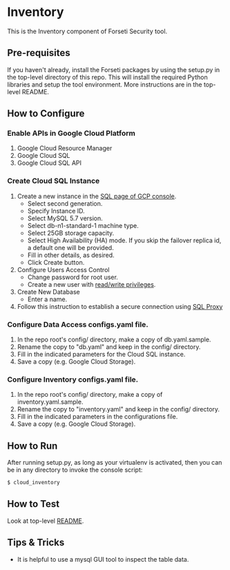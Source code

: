 # Inventory
This is the Inventory component of Forseti Security tool.

## Pre-requisites
If you haven't already, install the Forseti packages by using the setup.py in the top-level directory of this repo. This will install the required Python libraries and setup the tool environment. More instructions are in the top-level README.

## How to Configure

### Enable APIs in Google Cloud Platform
1. Google Cloud Resource Manager
2. Google Cloud SQL
3. Google Cloud SQL API

### Create Cloud SQL Instance
1. Create a new instance in the [SQL page of GCP console](https://console.cloud.google.com/sql).
    * Select second generation.
    * Specify Instance ID.
    * Select MySQL 5.7 version.
    * Select db-n1-standard-1 machine type.
    * Select 25GB storage capacity.
    * Select High Availability (HA) mode.  If you skip the failover replica id, a default one will be provided.
    * Fill in other details, as desired.
    * Click Create button.
2. Configure Users Access Control
    * Change password for root user.
    * Create a new user with [read/write privileges](https://cloud.google.com/sql/docs/mysql/users?hl=en_US#privileges).
3. Create New Database
    * Enter a name.
4. Follow this instruction to establish a secure connection using [SQL Proxy](https://cloud.google.com/sql/docs/mysql-connect-proxy#connecting_mysql_client)

### Configure Data Access configs.yaml file.
1. In the repo root's config/ directory, make a copy of db.yaml.sample.
2. Rename the copy to "db.yaml" and keep in the config/ directory.
3. Fill in the indicated parameters for the Cloud SQL instance.
4. Save a copy (e.g. Google Cloud Storage).

### Configure Inventory configs.yaml file.
1. In the repo root's config/ directory, make a copy of inventory.yaml.sample.
2. Rename the copy to "inventory.yaml" and keep in the config/ directory.
3. Fill in the indicated parameters in the configurations file.
4. Save a copy (e.g. Google Cloud Storage).


## How to Run
After running setup.py, as long as your virtualenv is activated, then you can be in any directory to invoke the console script:

```sh
$ cloud_inventory
```

## How to Test
Look at top-level [README](/README.md).

## Tips & Tricks
* It is helpful to use a mysql GUI tool to inspect the table data.
